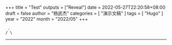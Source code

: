 +++
title = "Test"
outputs = ["Reveal"]
date = 2022-05-27T22:20:58+08:00
draft = false
author = "杨武杰"
categories = [ "演示文稿" ]
tags = [ "Hugo" ]
year = "2022"
month = "2022/05"
+++

```goat {width="60%"}
 .
/ \ 
```

---
